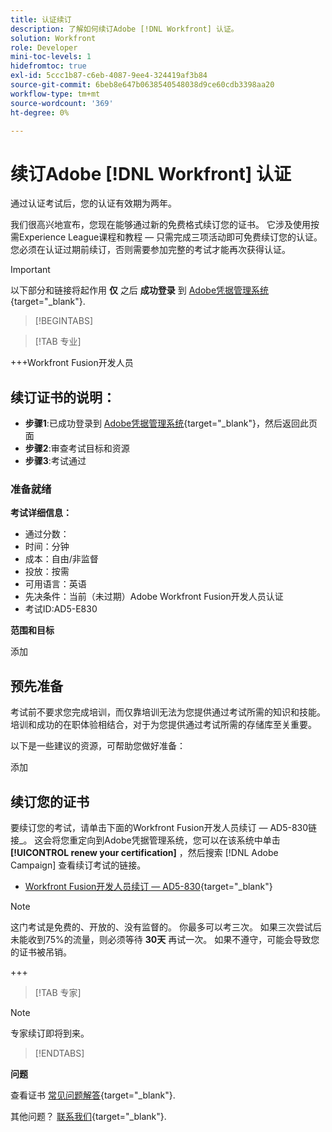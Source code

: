 ```yaml
---
title: 认证续订
description: 了解如何续订Adobe [!DNL Workfront] 认证。
solution: Workfront
role: Developer
mini-toc-levels: 1
hidefromtoc: true
exl-id: 5ccc1b87-c6eb-4087-9ee4-324419af3b84
source-git-commit: 6beb8e647b0638540548038d9ce60cdb3398aa20
workflow-type: tm+mt
source-wordcount: '369'
ht-degree: 0%

---
```


# 续订Adobe [!DNL Workfront] 认证

通过认证考试后，您的认证有效期为两年。

我们很高兴地宣布，您现在能够通过新的免费格式续订您的证书。 它涉及使用按需Experience League课程和教程 — 只需完成三项活动即可免费续订您的认证。 您必须在认证过期前续订，否则需要参加完整的考试才能再次获得认证。

>[!IMPORTANT]
>
>以下部分和链接将起作用 **仅** 之后 **成功登录** 到 [Adobe凭据管理系统](http://www.certmetrics.com/adobe){target="_blank"}.

>[!BEGINTABS]

>[!TAB 专业]

+++Workfront Fusion开发人员

## 续订证书的说明：

* **步骤1**:已成功登录到 [Adobe凭据管理系统](http://www.certmetrics.com/adobe){target="_blank"}，然后返回此页面
* **步骤2**:审查考试目标和资源
* **步骤3**:考试通过

### 准备就绪

**考试详细信息：**

* 通过分数：
* 时间：分钟
* 成本：自由/非监督
* 投放：按需
* 可用语言：英语
* 先决条件：当前（未过期）Adobe Workfront Fusion开发人员认证
* 考试ID:AD5-E830

**范围和目标**

添加

## 预先准备

考试前不要求您完成培训，而仅靠培训无法为您提供通过考试所需的知识和技能。 培训和成功的在职体验相结合，对于为您提供通过考试所需的存储库至关重要。

以下是一些建议的资源，可帮助您做好准备：

添加

## 续订您的证书

要续订您的考试，请单击下面的Workfront Fusion开发人员续订 — AD5-830链接_。 这会将您重定向到Adobe凭据管理系统，您可以在该系统中单击 **[!UICONTROL renew your certification]** ，然后搜索 [!DNL Adobe Campaign] 查看续订考试的链接。

* [Workfront Fusion开发人员续订 — AD5-830](https://www.certmetrics.com/adobe/candidate/caveon_sso_adobe.aspx?ssoLogin=true&amp;eid=AD5-E830){target="_blank"}

>[!NOTE]
>
>这门考试是免费的、开放的、没有监督的。 你最多可以考三次。 如果三次尝试后未能收到75%的流量，则必须等待 **30天** 再试一次。 如果不遵守，可能会导致您的证书被吊销。

+++

>[!TAB 专家]

>[!NOTE]
>
>专家续订即将到来。

>[!ENDTABS]

**问题**

查看证书 [常见问题解答](https://experienceleague.adobe.com/docs/certification/certification/faq.html?lang=en){target="_blank"}.

其他问题？ [联系我们](mailto:certif@adobe.com){target="_blank"}.
